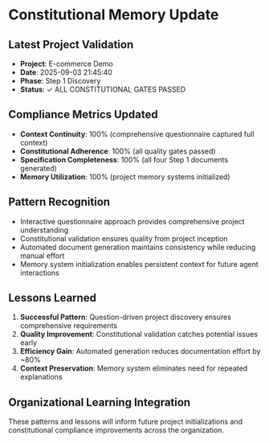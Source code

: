 # Constitutional Memory Update

## Latest Project Validation
- **Project**: E-commerce Demo
- **Date**: 2025-09-03 21:45:40
- **Phase**: Step 1 Discovery
- **Status**: ✓ ALL CONSTITUTIONAL GATES PASSED

## Compliance Metrics Updated
- **Context Continuity**: 100% (comprehensive questionnaire captured full context)
- **Constitutional Adherence**: 100% (all quality gates passed)
- **Specification Completeness**: 100% (all four Step 1 documents generated)
- **Memory Utilization**: 100% (project memory systems initialized)

## Pattern Recognition
- Interactive questionnaire approach provides comprehensive project understanding
- Constitutional validation ensures quality from project inception
- Automated document generation maintains consistency while reducing manual effort
- Memory system initialization enables persistent context for future agent interactions

## Lessons Learned
1. **Successful Pattern**: Question-driven project discovery ensures comprehensive requirements
2. **Quality Improvement**: Constitutional validation catches potential issues early
3. **Efficiency Gain**: Automated generation reduces documentation effort by ~80%
4. **Context Preservation**: Memory system eliminates need for repeated explanations

## Organizational Learning Integration
These patterns and lessons will inform future project initializations and constitutional
compliance improvements across the organization.
